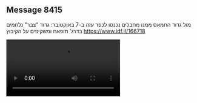 ## Message 8415

מול גדוד החמאס ממנו מחבלים נכנסו לכפר עזה ב-7 באוקטובר:
גדוד "צבר" נלחמים בדרג' תופאח ומשקיפים על הקיבוץ
https://www.idf.il/166718

![Video](./8415/8415_media.mp4)
